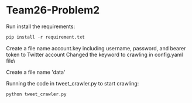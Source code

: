 # Team26-Problem2

Run install the requirements: 
```python
pip install -r requirement.txt
```
Create a file name account.key including username, password, and bearer token to Twitter account
Changed the keyword to crawling in config.yaml file\

Create a file name 'data'

Running the code in tweet_crawler.py to start crawling:
```
python tweet_crawler.py
```
